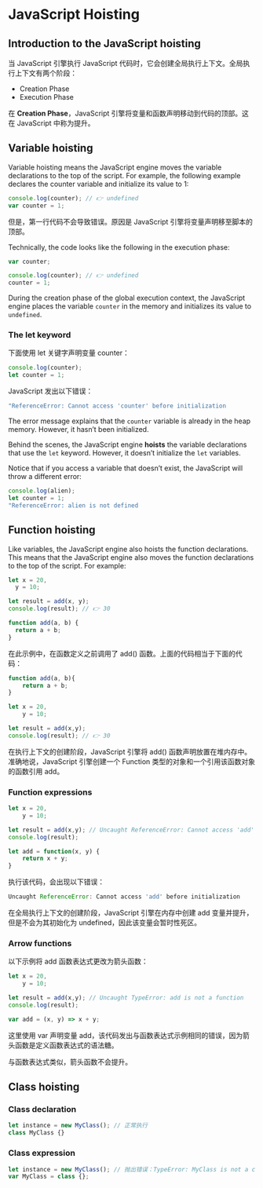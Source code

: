# JavaScript Hoisting

## Introduction to the JavaScript hoisting

当 JavaScript 引擎执行 JavaScript 代码时，它会创建全局执行上下文。全局执行上下文有两个阶段：

- Creation Phase
- Execution Phase

在 **Creation Phase**，JavaScript 引擎将变量和函数声明移动到代码的顶部。这在 JavaScript 中称为提升。

## Variable hoisting

Variable hoisting means the JavaScript engine moves the variable declarations to the top of the script. For example, the following example declares the counter variable and initialize its value to 1:

```js
console.log(counter); // 👉 undefined
var counter = 1;
```

但是，第一行代码不会导致错误。原因是 JavaScript 引擎将变量声明移至脚本的顶部。

Technically, the code looks like the following in the execution phase:

```js
var counter;

console.log(counter); // 👉 undefined
counter = 1;
```

During the creation phase of the global execution context, the JavaScript engine places the variable `counter` in the memory and initializes its value to `undefined`.

### The let keyword

下面使用 let 关键字声明变量 counter：

```js
console.log(counter);
let counter = 1;
```

JavaScript 发出以下错误：

```js
"ReferenceError: Cannot access 'counter' before initialization
```

The error message explains that the `counter` variable is already in the heap memory. However, it hasn’t been initialized.

Behind the scenes, the JavaScript engine **hoists** the variable declarations that use the `let` keyword. However, it doesn’t initialize the `let` variables.

Notice that if you access a variable that doesn’t exist, the JavaScript will throw a different error:

```js
console.log(alien);
let counter = 1;
"ReferenceError: alien is not defined
```

## Function hoisting

Like variables, the JavaScript engine also hoists the function declarations. This means that the JavaScript engine also moves the function declarations to the top of the script. For example:

```js
let x = 20,
  y = 10;

let result = add(x, y); 
console.log(result); // 👉 30

function add(a, b) {
  return a + b;
}
```

在此示例中，在函数定义之前调用了 add() 函数。上面的代码相当于下面的代码：

```js
function add(a, b){
    return a + b;
}

let x = 20,
    y = 10;

let result = add(x,y);
console.log(result); // 👉 30
```

在执行上下文的创建阶段，JavaScript 引擎将 add() 函数声明放置在堆内存中。准确地说，JavaScript 引擎创建一个 Function 类型的对象和一个引用该函数对象的函数引用 add。

### Function expressions

```js
let x = 20,
    y = 10;

let result = add(x,y); // Uncaught ReferenceError: Cannot access 'add' before initialization
console.log(result);

let add = function(x, y) {
    return x + y;
}
```

执行该代码，会出现以下错误：

```js
Uncaught ReferenceError: Cannot access 'add' before initialization
```

在全局执行上下文的创建阶段，JavaScript 引擎在内存中创建 add 变量并提升，但是不会为其初始化为 undefined，因此该变量会暂时性死区。

### Arrow functions

以下示例将 add 函数表达式更改为箭头函数：

```js
let x = 20,
    y = 10;

let result = add(x,y); // Uncaught TypeError: add is not a function
console.log(result);

var add = (x, y) => x + y; 
```

这里使用 var 声明变量 add，该代码发出与函数表达式示例相同的错误，因为箭头函数是定义函数表达式的语法糖。

与函数表达式类似，箭头函数不会提升。

## Class hoisting

### Class declaration

```js
let instance = new MyClass(); // 正常执行
class MyClass {}
```

### Class expression

```js
let instance = new MyClass(); // 抛出错误：TypeError: MyClass is not a constructor
var MyClass = class {};
```
